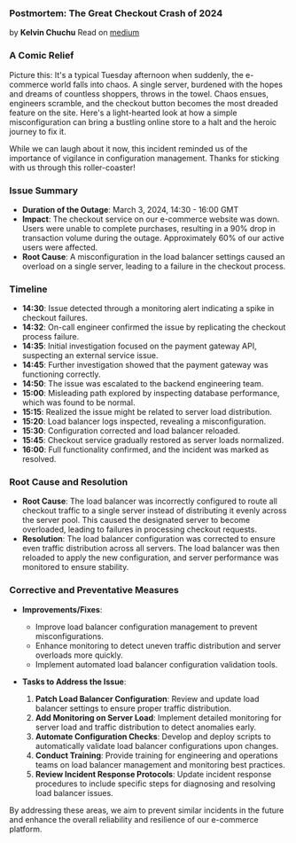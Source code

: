 ### Postmortem: The Great Checkout Crash of 2024
by **Kelvin Chuchu**
Read on [medium](https://medium.com/@mburukelvin17/an-incident-report-on-the-great-e-commerce-checkout-crash-2024-e3ea17ef080d)


### A Comic Relief

Picture this: It's a typical Tuesday afternoon when suddenly, the e-commerce world falls into chaos. A single server, burdened with the hopes and dreams of countless shoppers, throws in the towel. Chaos ensues, engineers scramble, and the checkout button becomes the most dreaded feature on the site. Here's a light-hearted look at how a simple misconfiguration can bring a bustling online store to a halt and the heroic journey to fix it.

While we can laugh about it now, this incident reminded us of the importance of vigilance in configuration management. Thanks for sticking with us through this roller-coaster!

### Issue Summary

- **Duration of the Outage**: March 3, 2024, 14:30 - 16:00 GMT
- **Impact**: The checkout service on our e-commerce website was down. Users were unable to complete purchases, resulting in a 90% drop in transaction volume during the outage. Approximately 60% of our active users were affected.
- **Root Cause**: A misconfiguration in the load balancer settings caused an overload on a single server, leading to a failure in the checkout process.

### Timeline

- **14:30**: Issue detected through a monitoring alert indicating a spike in checkout failures.
- **14:32**: On-call engineer confirmed the issue by replicating the checkout process failure.
- **14:35**: Initial investigation focused on the payment gateway API, suspecting an external service issue.
- **14:45**: Further investigation showed that the payment gateway was functioning correctly.
- **14:50**: The issue was escalated to the backend engineering team.
- **15:00**: Misleading path explored by inspecting database performance, which was found to be normal.
- **15:15**: Realized the issue might be related to server load distribution.
- **15:20**: Load balancer logs inspected, revealing a misconfiguration.
- **15:30**: Configuration corrected and load balancer reloaded.
- **15:45**: Checkout service gradually restored as server loads normalized.
- **16:00**: Full functionality confirmed, and the incident was marked as resolved.

### Root Cause and Resolution

- **Root Cause**: The load balancer was incorrectly configured to route all checkout traffic to a single server instead of distributing it evenly across the server pool. This caused the designated server to become overloaded, leading to failures in processing checkout requests.
- **Resolution**: The load balancer configuration was corrected to ensure even traffic distribution across all servers. The load balancer was then reloaded to apply the new configuration, and server performance was monitored to ensure stability.

### Corrective and Preventative Measures

- **Improvements/Fixes**:
    
    - Improve load balancer configuration management to prevent misconfigurations.
    - Enhance monitoring to detect uneven traffic distribution and server overloads more quickly.
    - Implement automated load balancer configuration validation tools.
- **Tasks to Address the Issue**:
    
    1. **Patch Load Balancer Configuration**: Review and update load balancer settings to ensure proper traffic distribution.
    2. **Add Monitoring on Server Load**: Implement detailed monitoring for server load and traffic distribution to detect anomalies early.
    3. **Automate Configuration Checks**: Develop and deploy scripts to automatically validate load balancer configurations upon changes.
    4. **Conduct Training**: Provide training for engineering and operations teams on load balancer management and monitoring best practices.
    5. **Review Incident Response Protocols**: Update incident response procedures to include specific steps for diagnosing and resolving load balancer issues.

By addressing these areas, we aim to prevent similar incidents in the future and enhance the overall reliability and resilience of our e-commerce platform.
